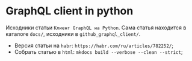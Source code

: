 # GraphQL client in python

Исходники статьи `Клиент GraphQL на Python`. Сама статья находится в
каталоге `docs/`, исходники в `github_graphql_client/`.

- Версия статьи на `habr`: `https://habr.com/ru/articles/782252/`;
- Собрать статью в `html`: `mkdocs build --verbose --clean --strict`;
